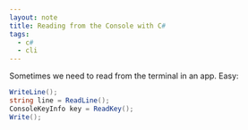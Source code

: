 ```yaml
---
layout: note
title: Reading from the Console with C#
tags:
  - c#
  - cli
---
```


Sometimes we need to read from the terminal in an app. Easy:

```c#
WriteLine();
string line = ReadLine();
ConsoleKeyInfo key = ReadKey();
Write();
```
